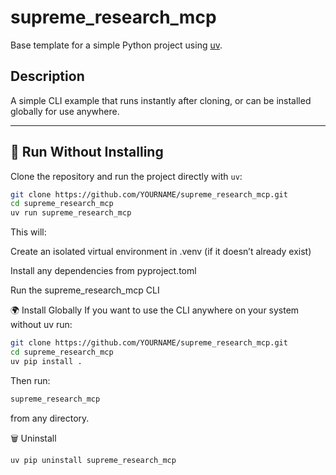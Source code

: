 # supreme_research_mcp
Base template for a simple Python project using [uv](https://docs.astral.sh/uv/).

## Description
A simple CLI example that runs instantly after cloning, or can be installed globally for use anywhere.

---

## 🚀 Run Without Installing
Clone the repository and run the project directly with `uv`:

```bash
git clone https://github.com/YOURNAME/supreme_research_mcp.git
cd supreme_research_mcp
uv run supreme_research_mcp
```
This will:

Create an isolated virtual environment in .venv (if it doesn’t already exist)

Install any dependencies from pyproject.toml

Run the supreme_research_mcp CLI

🌍 Install Globally
If you want to use the CLI anywhere on your system without uv run:

```bash
git clone https://github.com/YOURNAME/supreme_research_mcp.git
cd supreme_research_mcp
uv pip install .
```
Then run:

```bash
supreme_research_mcp
```
from any directory.

🗑️ Uninstall
```bash
uv pip uninstall supreme_research_mcp
```
